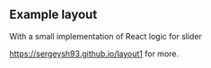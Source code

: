 ## Example layout

With a small implementation of React logic for slider

https://sergeysh93.github.io/layout1 for more.
